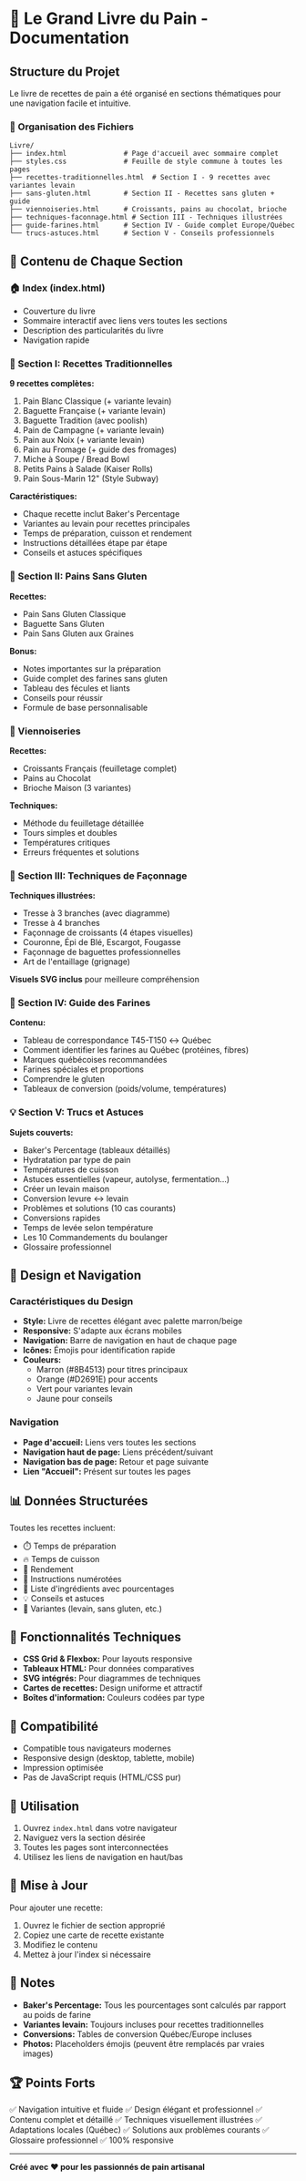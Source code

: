 # 🍞 Le Grand Livre du Pain - Documentation

## Structure du Projet

Le livre de recettes de pain a été organisé en sections thématiques pour une navigation facile et intuitive.

### 📁 Organisation des Fichiers

```
Livre/
├── index.html              # Page d'accueil avec sommaire complet
├── styles.css              # Feuille de style commune à toutes les pages
├── recettes-traditionnelles.html  # Section I - 9 recettes avec variantes levain
├── sans-gluten.html        # Section II - Recettes sans gluten + guide
├── viennoiseries.html      # Croissants, pains au chocolat, brioche
├── techniques-faconnage.html # Section III - Techniques illustrées
├── guide-farines.html      # Section IV - Guide complet Europe/Québec
└── trucs-astuces.html      # Section V - Conseils professionnels
```

## 📖 Contenu de Chaque Section

### 🏠 Index (index.html)
- Couverture du livre
- Sommaire interactif avec liens vers toutes les sections
- Description des particularités du livre
- Navigation rapide

### 🥖 Section I: Recettes Traditionnelles
**9 recettes complètes:**
1. Pain Blanc Classique (+ variante levain)
2. Baguette Française (+ variante levain)
3. Baguette Tradition (avec poolish)
4. Pain de Campagne (+ variante levain)
5. Pain aux Noix (+ variante levain)
6. Pain au Fromage (+ guide des fromages)
7. Miche à Soupe / Bread Bowl
8. Petits Pains à Salade (Kaiser Rolls)
9. Pain Sous-Marin 12" (Style Subway)

**Caractéristiques:**
- Chaque recette inclut Baker's Percentage
- Variantes au levain pour recettes principales
- Temps de préparation, cuisson et rendement
- Instructions détaillées étape par étape
- Conseils et astuces spécifiques

### 🌾 Section II: Pains Sans Gluten
**Recettes:**
- Pain Sans Gluten Classique
- Baguette Sans Gluten
- Pain Sans Gluten aux Graines

**Bonus:**
- Notes importantes sur la préparation
- Guide complet des farines sans gluten
- Tableau des fécules et liants
- Conseils pour réussir
- Formule de base personnalisable

### 🥐 Viennoiseries
**Recettes:**
- Croissants Français (feuilletage complet)
- Pains au Chocolat
- Brioche Maison (3 variantes)

**Techniques:**
- Méthode du feuilletage détaillée
- Tours simples et doubles
- Températures critiques
- Erreurs fréquentes et solutions

### 🤝 Section III: Techniques de Façonnage
**Techniques illustrées:**
- Tresse à 3 branches (avec diagramme)
- Tresse à 4 branches
- Façonnage de croissants (4 étapes visuelles)
- Couronne, Épi de Blé, Escargot, Fougasse
- Façonnage de baguettes professionnelles
- Art de l'entaillage (grignage)

**Visuels SVG inclus** pour meilleure compréhension

### 🌾 Section IV: Guide des Farines
**Contenu:**
- Tableau de correspondance T45-T150 ↔ Québec
- Comment identifier les farines au Québec (protéines, fibres)
- Marques québécoises recommandées
- Farines spéciales et proportions
- Comprendre le gluten
- Tableaux de conversion (poids/volume, températures)

### 💡 Section V: Trucs et Astuces
**Sujets couverts:**
- Baker's Percentage (tableaux détaillés)
- Hydratation par type de pain
- Températures de cuisson
- Astuces essentielles (vapeur, autolyse, fermentation...)
- Créer un levain maison
- Conversion levure ↔ levain
- Problèmes et solutions (10 cas courants)
- Conversions rapides
- Temps de levée selon température
- Les 10 Commandements du boulanger
- Glossaire professionnel

## 🎨 Design et Navigation

### Caractéristiques du Design
- **Style:** Livre de recettes élégant avec palette marron/beige
- **Responsive:** S'adapte aux écrans mobiles
- **Navigation:** Barre de navigation en haut de chaque page
- **Icônes:** Émojis pour identification rapide
- **Couleurs:** 
  - Marron (#8B4513) pour titres principaux
  - Orange (#D2691E) pour accents
  - Vert pour variantes levain
  - Jaune pour conseils

### Navigation
- **Page d'accueil:** Liens vers toutes les sections
- **Navigation haut de page:** Liens précédent/suivant
- **Navigation bas de page:** Retour et page suivante
- **Lien "Accueil":** Présent sur toutes les pages

## 📊 Données Structurées

Toutes les recettes incluent:
- ⏱️ Temps de préparation
- 🔥 Temps de cuisson
- 🍞 Rendement
- 📝 Instructions numérotées
- 🛒 Liste d'ingrédients avec pourcentages
- 💡 Conseils et astuces
- 🌿 Variantes (levain, sans gluten, etc.)

## 🔧 Fonctionnalités Techniques

- **CSS Grid & Flexbox:** Pour layouts responsive
- **Tableaux HTML:** Pour données comparatives
- **SVG intégrés:** Pour diagrammes de techniques
- **Cartes de recettes:** Design uniforme et attractif
- **Boîtes d'information:** Couleurs codées par type

## 📱 Compatibilité

- Compatible tous navigateurs modernes
- Responsive design (desktop, tablette, mobile)
- Impression optimisée
- Pas de JavaScript requis (HTML/CSS pur)

## 🎯 Utilisation

1. Ouvrez `index.html` dans votre navigateur
2. Naviguez vers la section désirée
3. Toutes les pages sont interconnectées
4. Utilisez les liens de navigation en haut/bas

## 🔄 Mise à Jour

Pour ajouter une recette:
1. Ouvrez le fichier de section approprié
2. Copiez une carte de recette existante
3. Modifiez le contenu
4. Mettez à jour l'index si nécessaire

## 📝 Notes

- **Baker's Percentage:** Tous les pourcentages sont calculés par rapport au poids de farine
- **Variantes levain:** Toujours incluses pour recettes traditionnelles
- **Conversions:** Tables de conversion Québec/Europe incluses
- **Photos:** Placeholders émojis (peuvent être remplacés par vraies images)

## 🏆 Points Forts

✅ Navigation intuitive et fluide
✅ Design élégant et professionnel
✅ Contenu complet et détaillé
✅ Techniques visuellement illustrées
✅ Adaptations locales (Québec)
✅ Solutions aux problèmes courants
✅ Glossaire professionnel
✅ 100% responsive

---

**Créé avec ❤️ pour les passionnés de pain artisanal**

